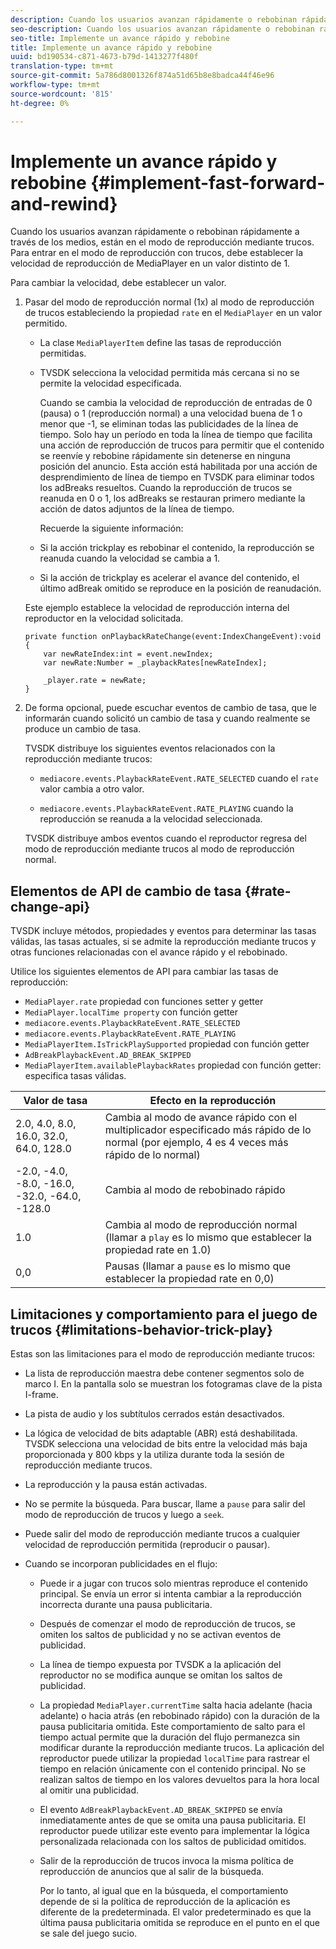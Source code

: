 ```yaml
---
description: Cuando los usuarios avanzan rápidamente o rebobinan rápidamente a través de los medios, están en el modo de reproducción mediante trucos. Para entrar en el modo de reproducción con trucos, debe establecer la velocidad de reproducción de MediaPlayer en un valor distinto de 1.
seo-description: Cuando los usuarios avanzan rápidamente o rebobinan rápidamente a través de los medios, están en el modo de reproducción mediante trucos. Para entrar en el modo de reproducción con trucos, debe establecer la velocidad de reproducción de MediaPlayer en un valor distinto de 1.
seo-title: Implemente un avance rápido y rebobine
title: Implemente un avance rápido y rebobine
uuid: bd190534-c871-4673-b79d-1413277f480f
translation-type: tm+mt
source-git-commit: 5a786d8001326f874a51d65b8e8badca44f46e96
workflow-type: tm+mt
source-wordcount: '815'
ht-degree: 0%

---
```



# Implemente un avance rápido y rebobine {#implement-fast-forward-and-rewind}

Cuando los usuarios avanzan rápidamente o rebobinan rápidamente a través de los medios, están en el modo de reproducción mediante trucos. Para entrar en el modo de reproducción con trucos, debe establecer la velocidad de reproducción de MediaPlayer en un valor distinto de 1.

Para cambiar la velocidad, debe establecer un valor.

1. Pasar del modo de reproducción normal (1x) al modo de reproducción de trucos estableciendo la propiedad `rate` en el `MediaPlayer` en un valor permitido.

   * La clase `MediaPlayerItem` define las tasas de reproducción permitidas.
   * TVSDK selecciona la velocidad permitida más cercana si no se permite la velocidad especificada.

      Cuando se cambia la velocidad de reproducción de entradas de 0 (pausa) o 1 (reproducción normal) a una velocidad buena de 1 o menor que -1, se eliminan todas las publicidades de la línea de tiempo. Solo hay un período en toda la línea de tiempo que facilita una acción de reproducción de trucos para permitir que el contenido se reenvíe y rebobine rápidamente sin detenerse en ninguna posición del anuncio. Esta acción está habilitada por una acción de desprendimiento de línea de tiempo en TVSDK para eliminar todos los adBreaks resueltos. Cuando la reproducción de trucos se reanuda en 0 o 1, los adBreaks se restauran primero mediante la acción de datos adjuntos de la línea de tiempo.

      Recuerde la siguiente información:

   * Si la acción trickplay es rebobinar el contenido, la reproducción se reanuda cuando la velocidad se cambia a 1.
   * Si la acción de trickplay es acelerar el avance del contenido, el último adBreak omitido se reproduce en la posición de reanudación.

   Este ejemplo establece la velocidad de reproducción interna del reproductor en la velocidad solicitada.

   ```
   private function onPlaybackRateChange(event:IndexChangeEvent):void { 
       var newRateIndex:int = event.newIndex; 
       var newRate:Number = _playbackRates[newRateIndex]; 
   
       _player.rate = newRate; 
   } 
   ```

1. De forma opcional, puede escuchar eventos de cambio de tasa, que le informarán cuando solicitó un cambio de tasa y cuando realmente se produce un cambio de tasa.

   TVSDK distribuye los siguientes eventos relacionados con la reproducción mediante trucos:

   * `mediacore.events.PlaybackRateEvent.RATE_SELECTED` cuando el  `rate` valor cambia a otro valor.

   * `mediacore.events.PlaybackRateEvent.RATE_PLAYING` cuando la reproducción se reanuda a la velocidad seleccionada.

   TVSDK distribuye ambos eventos cuando el reproductor regresa del modo de reproducción mediante trucos al modo de reproducción normal.

## Elementos de API de cambio de tasa {#rate-change-api}

TVSDK incluye métodos, propiedades y eventos para determinar las tasas válidas, las tasas actuales, si se admite la reproducción mediante trucos y otras funciones relacionadas con el avance rápido y el rebobinado.

Utilice los siguientes elementos de API para cambiar las tasas de reproducción:

* `MediaPlayer.rate` propiedad con funciones setter y getter
* `MediaPlayer.localTime property` con función getter
* `mediacore.events.PlaybackRateEvent.RATE_SELECTED`
* `mediacore.events.PlaybackRateEvent.RATE_PLAYING`
* `MediaPlayerItem.IsTrickPlaySupported` propiedad con función getter
* `AdBreakPlaybackEvent.AD_BREAK_SKIPPED`
* `MediaPlayerItem.availablePlaybackRates` propiedad con función getter: especifica tasas válidas.

| Valor de tasa | Efecto en la reproducción |
|---|---|
| 2.0, 4.0, 8.0, 16.0, 32.0, 64.0, 128.0 | Cambia al modo de avance rápido con el multiplicador especificado más rápido de lo normal (por ejemplo, 4 es 4 veces más rápido de lo normal) |
| -2.0, -4.0, -8.0, -16.0, -32.0, -64.0, -128.0 | Cambia al modo de rebobinado rápido |
| 1.0 | Cambia al modo de reproducción normal (llamar a `play` es lo mismo que establecer la propiedad rate en 1.0) |
| 0,0 | Pausas (llamar a `pause` es lo mismo que establecer la propiedad rate en 0,0) |

## Limitaciones y comportamiento para el juego de trucos {#limitations-behavior-trick-play}

Estas son las limitaciones para el modo de reproducción mediante trucos:

* La lista de reproducción maestra debe contener segmentos solo de marco I. En la pantalla solo se muestran los fotogramas clave de la pista I-frame.
* La pista de audio y los subtítulos cerrados están desactivados.
* La lógica de velocidad de bits adaptable (ABR) está deshabilitada. TVSDK selecciona una velocidad de bits entre la velocidad más baja proporcionada y 800 kbps y la utiliza durante toda la sesión de reproducción mediante trucos.
* La reproducción y la pausa están activadas.
* No se permite la búsqueda. Para buscar, llame a `pause` para salir del modo de reproducción de trucos y luego a `seek`.

* Puede salir del modo de reproducción mediante trucos a cualquier velocidad de reproducción permitida (reproducir o pausar).
* Cuando se incorporan publicidades en el flujo:

   * Puede ir a jugar con trucos solo mientras reproduce el contenido principal. Se envía un error si intenta cambiar a la reproducción incorrecta durante una pausa publicitaria.
   * Después de comenzar el modo de reproducción de trucos, se omiten los saltos de publicidad y no se activan eventos de publicidad.
   * La línea de tiempo expuesta por TVSDK a la aplicación del reproductor no se modifica aunque se omitan los saltos de publicidad.
   * La propiedad `MediaPlayer.currentTime` salta hacia adelante (hacia adelante) o hacia atrás (en rebobinado rápido) con la duración de la pausa publicitaria omitida. Este comportamiento de salto para el tiempo actual permite que la duración del flujo permanezca sin modificar durante la reproducción mediante trucos. La aplicación del reproductor puede utilizar la propiedad `localTime` para rastrear el tiempo en relación únicamente con el contenido principal. No se realizan saltos de tiempo en los valores devueltos para la hora local al omitir una publicidad.

   * El evento `AdBreakPlaybackEvent.AD_BREAK_SKIPPED` se envía inmediatamente antes de que se omita una pausa publicitaria. El reproductor puede utilizar este evento para implementar la lógica personalizada relacionada con los saltos de publicidad omitidos.
   * Salir de la reproducción de trucos invoca la misma política de reproducción de anuncios que al salir de la búsqueda.

      Por lo tanto, al igual que en la búsqueda, el comportamiento depende de si la política de reproducción de la aplicación es diferente de la predeterminada. El valor predeterminado es que la última pausa publicitaria omitida se reproduce en el punto en el que se sale del juego sucio.